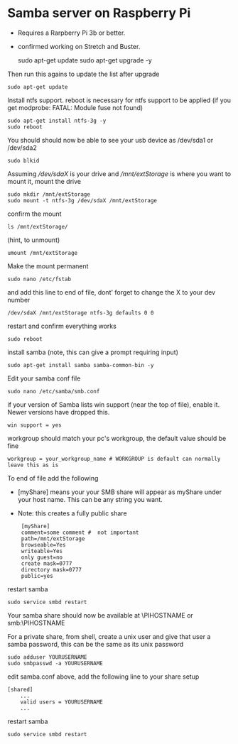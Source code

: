 # Samba server on Raspberry Pi

- Requires a Rarpberry Pi 3b or better.
- confirmed working on Stretch and Buster.

    sudo apt-get update 
    sudo apt-get upgrade -y

Then run this agains to update the list after upgrade
  
    sudo apt-get update 

Install ntfs support. reboot is necessary for ntfs support to be applied (if you get modprobe: FATAL: Module fuse not found)

    sudo apt-get install ntfs-3g -y
    sudo reboot

You should should now be able to see your usb device as /dev/sda1 or /dev/sda2

    sudo blkid

Assuming */dev/sdaX* is your drive and */mnt/extStorage* is where you want to mount it, mount the drive 

    sudo mkdir /mnt/extStorage
    sudo mount -t ntfs-3g /dev/sdaX /mnt/extStorage

confirm the mount 

    ls /mnt/extStorage/

(hint, to unmount)

    umount /mnt/extStorage

Make the mount permanent

    sudo nano /etc/fstab

and add this line to end of file, dont' forget to change the X to your dev number

    /dev/sdaX /mnt/extStorage ntfs-3g defaults 0 0

restart and confirm everything works

    sudo reboot

install samba (note, this can give a prompt requiring input)

    sudo apt-get install samba samba-common-bin -y

Edit your samba conf file

    sudo nano /etc/samba/smb.conf

if your version of Samba lists win support (near the top of file), enable it. Newer versions have dropped this.
    
    win support = yes

workgroup should match your pc's workgroup, the default value should be fine

    workgroup = your_workgroup_name # WORKGROUP is default can normally leave this as is

To end of file add the following

- [myShare] means your your SMB share will appear as myShare under your host name. This can be any string you want.
- Note: this creates a fully public share

       [myShare]
       comment=some comment #  not important   
       path=/mnt/extStorage
       browseable=Yes
       writeable=Yes
       only guest=no
       create mask=0777
       directory mask=0777
       public=yes

restart samba
    
    sudo service smbd restart

Your samba share should now be available at \\PIHOSTNAME or smb:\\PIHOSTNAME


For a private share, from shell, create a unix user and give that user a samba password, this can be the same as its unix password
    
    sudo adduser YOURUSERNAME
    sudo smbpasswd -a YOURUSERNAME

edit samba.conf above, add the following line to your share setup
    
    [shared]
        ...
        valid users = YOURUSERNAME
        ...
    
restart samba

    sudo service smbd restart
